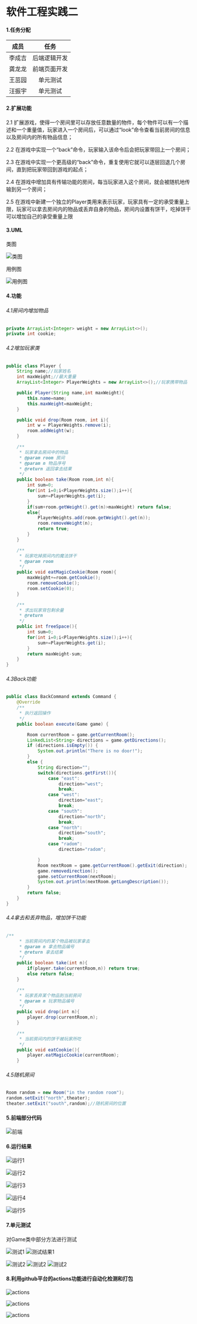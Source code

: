 # 软件工程实践二
#### 1.任务分配
| 成员 | 任务 |
|----|:----:|
| 李成吉  | 后端逻辑开发 |
| 龚龙龙  | 前端页面开发 |
| 王茁园  | 单元测试 |
| 汪振宇  | 单元测试 |

#### 2.扩展功能
2.1 扩展游戏，使得一个房间里可以存放任意数量的物件，每个物件可以有一个描述和一个重量值，玩家进入一个房间后，可以通过“look”命令查看当前房间的信息以及房间内的所有物品信息；

2.2 在游戏中实现一个“back”命令，玩家输入该命令后会把玩家带回上一个房间；

2.3 在游戏中实现一个更高级的“back”命令，重复使用它就可以逐层回退几个房间，直到把玩家带回到游戏的起点；

2.4 在游戏中增加具有传输功能的房间，每当玩家进入这个房间，就会被随机地传输到另一个房间；

2.5 在游戏中新建一个独立的Player类用来表示玩家，玩家具有一定的承受重量上限，玩家可以拿去房间内的物品或丢弃自身的物品，房间内设置有饼干，吃掉饼干可以增加自己的承受重量上限

#### 3.UML
类图

![类图](项目图片/uml类图.png)

用例图

![用例图](项目图片/uml用例图.png)
#### 4.功能
###### 4.1房间内增加物品
```java
private ArrayList<Integer> weight = new ArrayList<>();
private int cookie;
```
###### 4.2增加玩家类
```java
public class Player {
    String name;//玩家姓名
    int maxWeight;//最大重量
    ArrayList<Integer> PlayerWeights = new ArrayList<>();//玩家携带物品

    public Player(String name,int maxWeight){
        this.name=name;
        this.maxWeight=maxWeight;
    }

    public void drop(Room room, int i){
        int w = PlayerWeights.remove(i);
        room.addWeight(w);
    }

    /**
     * 玩家拿去房间中的物品
     * @param room 房间
     * @param n 物品序号
     * @return 返回拿去结果
     */
    public boolean take(Room room,int n){
        int sum=0;
        for(int i=0;i<PlayerWeights.size();i++){
            sum+=PlayerWeights.get(i);
        }
        if(sum+room.getWeight().get(n)>maxWeight) return false;
        else{
            PlayerWeights.add(room.getWeight().get(n));
            room.removeWeight(n);
            return true;
        }
    }

    /**
     * 玩家吃掉房间内的魔法饼干
     * @param room
     */
    public void eatMagicCookie(Room room){
        maxWeight+=room.getCookie();
        room.removeCookie();
        room.setCookie(0);
    }

    /**
     * 求出玩家背包剩余量
     * @return
     */
    public int freeSpace(){
        int sum=0;
        for(int i=0;i<PlayerWeights.size();i++){
            sum+=PlayerWeights.get(i);
        }
        return maxWeight-sum;
    }
}
```
###### 4.3Back功能
```java
public class BackCommand extends Command {
    @Override
    /**
     * 执行返回操作
     */
    public boolean execute(Game game) {

        Room currentRoom = game.getCurrentRoom();
        LinkedList<String> directions = game.getDirections();
        if (directions.isEmpty()) {
            System.out.println("There is no door!");
        }
        else {
            String direction="";
            switch(directions.getFirst()){
                case "east":
                    direction="west";
                    break;
                case "west":
                    direction="east";
                    break;
                case "south":
                    direction="north";
                    break;
                case "north":
                    direction="south";
                    break;
                case "radom":
                    direction="radom";

            }
            Room nextRoom = game.getCurrentRoom().getExit(direction);
            game.removedirection();
            game.setCurrentRoom(nextRoom);
            System.out.println(nextRoom.getLongDescription());
        }
        return false;
    }
}
```
###### 4.4拿去和丢弃物品，增加饼干功能
```java
/**
     * 当前房间内的某个物品被玩家拿去
     * @param n 拿去物品编号
     * @return 拿去结果
     */
    public boolean take(int n){
        if(player.take(currentRoom,n)) return true;
        else return false;
    }

    /**
     * 玩家丢弃某个物品到当前房间
     * @param n 玩家物品编号
     */
    public void drop(int n){
        player.drop(currentRoom,n);
    }

    /**
     * 当前房间内的饼干被玩家所吃
     */
    public void eatCookie(){
        player.eatMagicCookie(currentRoom);
    }
```
###### 4.5随机房间
```java
Room random = new Room("in the random room");
random.setExit("north",theater);
theater.setExit("south",random);//随机房间的位置
```
#### 5.前端部分代码
![前端](项目图片/前端.png)

#### 6.运行结果
![运行1](项目图片/运行1.png)

![运行2](项目图片/运行2.png)

![运行3](项目图片/运行3.png)

![运行4](项目图片/运行4.png)

![运行5](项目图片/运行5.png)

#### 7.单元测试

对Game类中部分方法进行测试

![测试1](项目图片/测试1.png)
![测试结果1](项目图片/测试1结果.png)

![测试2](项目图片/测试2.png)
![测试2](项目图片/测试2结果1.png)
![测试2](项目图片/测试2结果2.png)

#### 8.利用github平台的actions功能进行自动化检测和打包

![actions](项目图片/actions.png)

![actions](项目图片/检测.png)

![actions](项目图片/打包.png)





